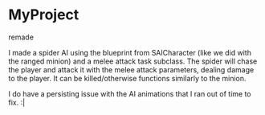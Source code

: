# MyProject
remade

I made a spider AI using the blueprint from SAICharacter (like we did with the ranged  minion) and a melee attack
task subclass. The spider will chase the player and attack it with the melee attack parameters, dealing damage to the player.
It can be killed/otherwise functions similarly to the minion. 

I do have a persisting issue with the AI animations that I ran out of time to fix. :|
